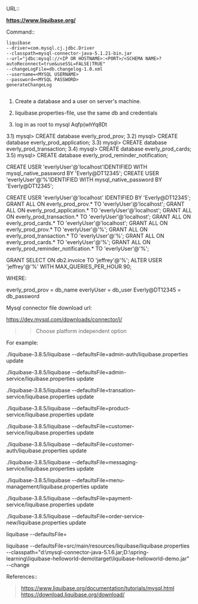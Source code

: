 URL::

**https://www.liquibase.org/**



Command::


```
liquibase
--driver=com.mysql.cj.jdbc.Driver
--classpath=mysql-connector-java-5.1.21-bin.jar
--url="jdbc:mysql://<IP OR HOSTNAME>:<PORT>/<SCHEMA NAME>?autoReconnect=true&useSSL=FALSE|TRUE"
--changeLogFile=db.changelog-1.0.xml
--username=<MYSQL USERNAME>
--password=<MYSQL PASSWORD>
generateChangeLog


```


1) Create a database and a user on server's machine.
2) liquibase.properties-file, use the same db and credentials

3) log in as root to mysql Aqfp(whYq8Dt

3.1) mysql> CREATE database everly_prod_prov;
3.2) mysql> CREATE database everly_prod_application;
3.3) mysql> CREATE database everly_prod_transaction;
3.4) mysql> CREATE database everly_prod_cards;
3.5) mysql> CREATE database everly_prod_reminder_notification;


CREATE USER 'everlyUser'@'localhost'IDENTIFIED WITH mysql_native_password BY 'Everly@DT12345';
CREATE USER 'everlyUser'@'%'IDENTIFIED WITH mysql_native_password BY 'Everly@DT12345';

CREATE USER 'everlyUser'@'localhost' IDENTIFIED BY 'Everly@DT12345';
GRANT ALL ON everly_prod_prov.* TO 'everlyUser'@'localhost';
GRANT ALL ON everly_prod_application.* TO 'everlyUser'@'localhost';
GRANT ALL ON everly_prod_transaction.* TO 'everlyUser'@'localhost';
GRANT ALL ON everly_prod_cards.* TO 'everlyUser'@'localhost';
GRANT ALL ON everly_prod_prov.* TO 'everlyUser'@'%';
GRANT ALL ON everly_prod_transaction.* TO 'everlyUser'@'%';
GRANT ALL ON everly_prod_cards.* TO 'everlyUser'@'%';
GRANT ALL ON everly_prod_reminder_notification.* TO 'everlyUser'@'%';


GRANT SELECT ON db2.invoice TO 'jeffrey'@'%';
ALTER USER 'jeffrey'@'%' WITH MAX_QUERIES_PER_HOUR 90;


WHERE:

everly_prod_prov = db_name
everlyUser = db_user
Everly@DT12345 = db_password



Mysql connector file download url:

https://dev.mysql.com/downloads/connector/j/

>> Choose platform independent option



For example:

./liquibase-3.8.5/liquibase --defaultsFile=admin-auth/liquibase.properties update

./liquibase-3.8.5/liquibase  --defaultsFile=admin-service/liquibase.properties update


./liquibase-3.8.5/liquibase  --defaultsFile=transation-service/liquibase.properties update

./liquibase-3.8.5/liquibase  --defaultsFile=product-service/liquibase.properties update

./liquibase-3.8.5/liquibase  --defaultsFile=customer-service/liquibase.properties update

./liquibase-3.8.5/liquibase  --defaultsFile=customer-auth/liquibase.properties update

./liquibase-3.8.5/liquibase  --defaultsFile=messaging-service/liquibase.properties update

./liquibase-3.8.5/liquibase  --defaultsFile=menu-management/liquibase.properties update

./liquibase-3.8.5/liquibase  --defaultsFile=payment-service/liquibase.properties update


./liquibase-3.8.5/liquibase  --defaultsFile=order-service-new/liquibase.properties update


liquibase --defaultsFile=



liquibase  --defaultsFile=src/main/resources/liquibase/liquibase.properties \
           --classpath="d:\mysql-connector-java-5.1.6.jar;D:\spring-learning\liquibase-helloworld-demo\target\liquibase-helloworld-demo.jar"  \
           --change




References::

> https://www.liquibase.org/documentation/tutorials/mysql.html
> https://download.liquibase.org/download/
